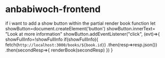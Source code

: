 # anbabiwoch-frontend
if i want to add a show button within the partial render book function
 let showButton=document.createElement('button')
    showButton.innerText= "Look at more information"
    showButton.addEventListener("click", (evt)=>{
        showFullInfo=!showFullInfo
        if(showFullInfo){
        fetch(`http://localhost:3000/books/${book.id}`)
        .then(resp=>resp.json())
        .then(secondResp=>{
            renderBook(secondResp)
        })
    }